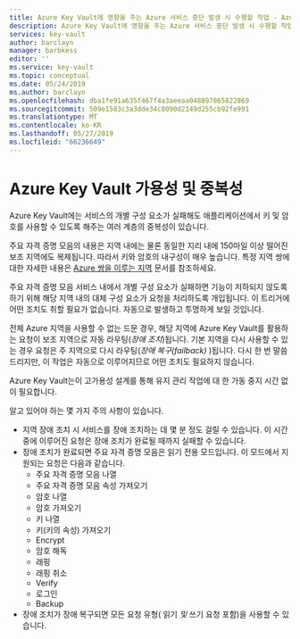 ```yaml
---
title: Azure Key Vault에 영향을 주는 Azure 서비스 중단 발생 시 수행할 작업 - Azure Key Vault | Microsoft Docs
description: Azure Key Vault에 영향을 주는 Azure 서비스 중단 발생 시 수행할 작업에 대해 알아봅니다.
services: key-vault
author: barclayn
manager: barbkess
editor: ''
ms.service: key-vault
ms.topic: conceptual
ms.date: 05/24/2019
ms.author: barclayn
ms.openlocfilehash: dba1fe91a635f467f4a3aeeaa048897065822869
ms.sourcegitcommit: 509e1583c3a3dde34c8090d2149d255cb92fe991
ms.translationtype: MT
ms.contentlocale: ko-KR
ms.lasthandoff: 05/27/2019
ms.locfileid: "66236649"
---
```

# <a name="azure-key-vault-availability-and-redundancy"></a>Azure Key Vault 가용성 및 중복성

Azure Key Vault에는 서비스의 개별 구성 요소가 실패해도 애플리케이션에서 키 및 암호를 사용할 수 있도록 해주는 여러 계층의 중복성이 있습니다.

주요 자격 증명 모음의 내용은 지역 내에는 물론 동일한 지리 내에 150마일 이상 떨어진 보조 지역에도 복제됩니다. 따라서 키와 암호의 내구성이 매우 높습니다. 특정 지역 쌍에 대한 자세한 내용은 [Azure 쌍을 이루는 지역](https://docs.microsoft.com/azure/best-practices-availability-paired-regions) 문서를 참조하세요.

주요 자격 증명 모음 서비스 내에서 개별 구성 요소가 실패하면 기능이 저하되지 않도록 하기 위해 해당 지역 내의 대체 구성 요소가 요청을 처리하도록 개입됩니다. 이 트리거에 어떤 조치도 취할 필요가 없습니다. 자동으로 발생하고 투명하게 보일 것입니다.

전체 Azure 지역을 사용할 수 없는 드문 경우, 해당 지역에 Azure Key Vault를 활용하는 요청이 보조 지역으로 자동 라우팅(*장애 조치*)됩니다. 기본 지역을 다시 사용할 수 있는 경우 요청은 주 지역으로 다시 라우팅(*장애 복구(failback)* )됩니다. 다시 한 번 말씀드리지만, 이 작업은 자동으로 이루어지므로 어떤 조치도 필요하지 않습니다.

Azure Key Vault는이 고가용성 설계를 통해 유지 관리 작업에 대 한 가동 중지 시간 없이 필요합니다.

알고 있어야 하는 몇 가지 주의 사항이 있습니다.

* 지역 장애 조치 시 서비스를 장애 조치하는 데 몇 분 정도 걸릴 수 있습니다. 이 시간 중에 이루어진 요청은 장애 조치가 완료될 때까지 실패할 수 있습니다.
* 장애 조치가 완료되면 주요 자격 증명 모음은 읽기 전용 모드입니다. 이 모드에서 지원되는 요청은 다음과 같습니다.
  * 주요 자격 증명 모음 나열
  * 주요 자격 증명 모음 속성 가져오기
  * 암호 나열
  * 암호 가져오기
  * 키 나열
  * 키(키의 속성) 가져오기
  * Encrypt
  * 암호 해독
  * 래핑
  * 래핑 취소
  * Verify
  * 로그인
  * Backup
* 장애 조치가 장애 복구되면 모든 요청 유형( 읽기 *및* 쓰기 요청 포함)을 사용할 수 있습니다.

